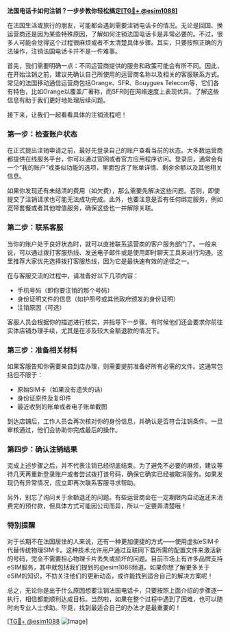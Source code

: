 **法国电话卡如何注销？一步步教你轻松搞定[[TG💪+ @esim1088](https://t.me/s/esim1088)]**

在法国生活或旅行的朋友，可能都会遇到需要注销电话卡的情况。无论是回国、换运营商还是因为某些特殊原因，了解如何注销法国电话卡是非常必要的。不过，很多人可能会觉得这个过程很麻烦或者不太清楚具体步骤。其实，只要按照正确的方法操作，注销法国电话卡并不是一件难事。

首先，我们需要明确一点：不同运营商提供的服务和政策可能会有所不同。因此，在开始注销之前，建议先确认自己所使用的运营商名称以及相关的客服联系方式。常见的法国移动通信运营商包括Orange、SFR、Bouygues Telecom等，它们各有特色，比如Orange以覆盖广著称，而SFR则在网络速度上表现优异。了解这些信息有助于我们更好地处理后续问题。

接下来，让我们一起看看具体的注销流程吧！

### **第一步：检查账户状态**
在正式提出注销申请之前，最好先登录自己的账户查看当前的状态。大多数运营商都提供在线服务平台，你可以通过官网或者官方应用程序访问。登录后，通常会有一个“我的账户”或类似功能的选项，里面包含了账单详情、剩余余额以及其他相关信息。

如果你发现还有未结清的费用（如欠费），那么需要先解决这些问题。否则，即使提交了注销请求也可能无法成功完成。此外，也要注意是否有任何绑定服务，例如宽带套餐或者其他增值服务，确保这些也一并解除关联。

### **第二步：联系客服**
当你的账户处于良好状态时，就可以直接联系运营商的客户服务部门了。一般来说，可以通过拨打客服热线、发送电子邮件或是使用即时聊天工具来进行沟通。这里推荐大家优先选择拨打客服热线，因为它是最快速有效的途径之一。

在与客服交流的过程中，请准备好以下几项内容：
- 手机号码（即你要注销的那个号码）
- 身份证明文件的信息（如护照号或其他政府颁发的身份证明）
- 注销原因（可选）

客服人员会根据你的描述进行核实，并指导下一步骤。有时候他们还会要求你前往实体店铺办理手续，尤其是在涉及较大金额退款的情况下。

### **第三步：准备相关材料**
如果客服告知你需要亲自到店办理，则需要提前准备好所有必需的文件。这通常包括但不限于：
- 原始SIM卡（如果没有遗失的话）
- 身份证原件及复印件
- 最近收到的账单或者电子账单截图

到达店铺后，工作人员会再次核对你的身份信息，并确认是否符合注销条件。一旦审核通过，他们会协助你完成最后的操作。

### **第四步：确认注销结果**
完成上述步骤之后，并不代表注销已经彻底结束。为了避免不必要的麻烦，建议等待几天再重新登录账户或者尝试拨打该号码，确保它确实已经被取消服务。如果发现仍有异常情况，应立即再次联系客服寻求帮助。

另外，别忘了询问关于余额退还的问题。有些运营商会在一定期限内自动返还未消费完的预付款，但具体方式可能因公司而异，所以一定要弄清楚哦！

### **特别提醒**
对于长期不在法国居住的人来说，还有一种更加便捷的方式——使用虚拟eSIM卡代替传统物理SIM卡。这种技术允许用户通过互联网下载所需的配置文件来激活新的号码，完全不需要担心物理卡片丢失或损坏的问题。目前市场上有许多品牌支持eSIM服务，其中就包括我们提到的@esim1088频道。如果你想了解更多关于eSIM的知识，不妨关注他们的更新动态，或许能找到适合自己的解决方案呢！

总之，无论你是出于什么原因想要注销法国电话卡，只要按照上面介绍的步骤逐一执行，相信都能顺利达成目标。当然啦，如果在整个过程中遇到了困难，也可以随时向专业人士求助。毕竟，找到最适合自己的办法才是最重要的！

[[TG💪+ @esim1088](https://t.me/s/esim1088) ![Image](https://i.postimg.cc/4NQfJmqS/Snipaste-2025-05-13-00-14-12.png)]
